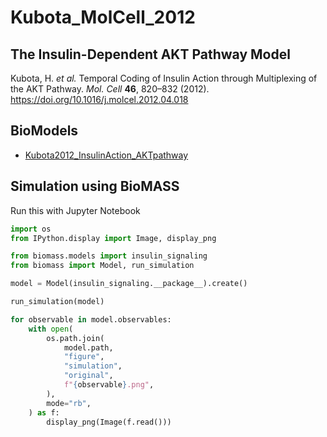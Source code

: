# Kubota_MolCell_2012

## The Insulin-Dependent AKT Pathway Model

Kubota, H. _et al._ Temporal Coding of Insulin Action through Multiplexing of the AKT Pathway. _Mol. Cell_ **46**, 820–832 (2012). https://doi.org/10.1016/j.molcel.2012.04.018

## BioModels

- [Kubota2012_InsulinAction_AKTpathway](https://www.ebi.ac.uk/biomodels/MODEL1204060000)

## Simulation using BioMASS

Run this with Jupyter Notebook

```python
import os
from IPython.display import Image, display_png

from biomass.models import insulin_signaling
from biomass import Model, run_simulation

model = Model(insulin_signaling.__package__).create()

run_simulation(model)

for observable in model.observables:
    with open(
        os.path.join(
            model.path,
            "figure",
            "simulation",
            "original",
            f"{observable}.png",
        ),
        mode="rb",
    ) as f:
        display_png(Image(f.read()))
```
